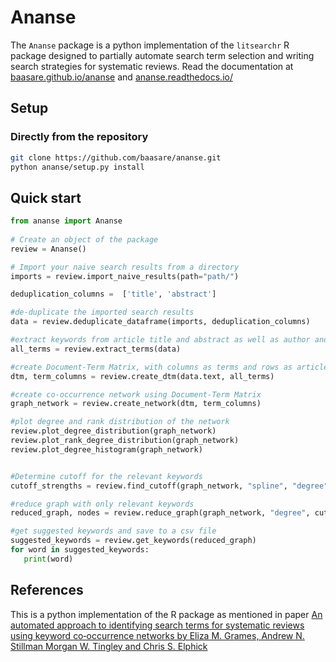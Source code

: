 # Ananse

The ``Ananse`` package is a python implementation of the ``litsearchr`` R package  designed to partially automate search term selection and writing search strategies for systematic reviews. Read the documentation at [baasare.github.io/ananse](https://baasare.github.io/ananse/_build/html/index.html) and [ananse.readthedocs.io/](https://ananse.readthedocs.io/en/latest/index.html)

## Setup

### Directly from the repository

```bash
git clone https://github.com/baasare/ananse.git
python ananse/setup.py install
```

## Quick start              

```python
from ananse import Ananse
    
# Create an object of the package
review = Ananse()

# Import your naive search results from a directory 
imports = review.import_naive_results(path="path/")

deduplication_columns =  ['title', 'abstract']

#de-duplicate the imported search results
data = review.deduplicate_dataframe(imports, deduplication_columns)

#extract keywords from article title and abstract as well as author and database tagged keywords
all_terms = review.extract_terms(data)

#create Document-Term Matrix, with columns as terms and rows as articles
dtm, term_columns = review.create_dtm(data.text, all_terms)

#create co-occurrence network using Document-Term Matrix
graph_network = review.create_network(dtm, term_columns)

#plot degree and rank distribution of the network
review.plot_degree_distribution(graph_network)
review.plot_rank_degree_distribution(graph_network)
review.plot_degree_histogram(graph_network)


#Determine cutoff for the relevant keywords
cutoff_strengths = review.find_cutoff(graph_network, "spline", "degree", degrees=2, knot_num=1, percent=0.8)

#reduce graph with only relevant keywords 
reduced_graph, nodes = review.reduce_graph(graph_network, "degree", cutoff_strengths)

#get suggested keywords and save to a csv file
suggested_keywords = review.get_keywords(reduced_graph)
for word in suggested_keywords:
   print(word)


```


## References

This is a python implementation of the R package as mentioned in paper [An automated approach to identifying search terms for systematic reviews using keyword co‐occurrence networks by Eliza M. Grames, Andrew N. Stillman  Morgan W. Tingley and Chris S. Elphick](https://besjournals.onlinelibrary.wiley.com/doi/10.1111/2041-210X.13268)